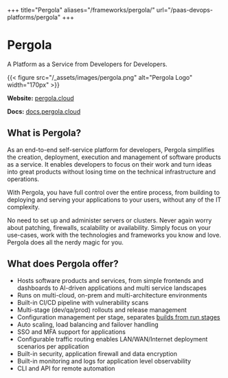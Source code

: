 +++
title="Pergola"
aliases="/frameworks/pergola/"
url="/paas-devops-platforms/pergola"
+++

# Pergola

A Platform as a Service from Developers for Developers.

{{< figure src="/_assets/images/pergola.png" alt="Pergola Logo" width="170px" >}}

**Website:** [pergola.cloud](https://pergola.cloud/)

**Docs:** [docs.pergola.cloud](https://docs.pergola.cloud/docs/overview)

## What is Pergola?

As an end-to-end self-service platform for developers, Pergola simplifies the creation, deployment, execution and management of software products as a service. It enables developers to focus on their work and turn ideas into great products without losing time on the technical infrastructure and operations.

With Pergola, you have full control over the entire process, from building to deploying and serving your applications to your users, without any of the IT complexity.

No need to set up and administer servers or clusters. Never again worry about patching, firewalls, scalability or availability. Simply focus on your use-cases, work with the technologies and frameworks you know and love. Pergola does all the nerdy magic for you.

## What does Pergola offer?

- Hosts software products and services, from simple frontends and dashboards to AI-driven applications and multi service landscapes
- Runs on multi-cloud, on-prem and multi-architecture environments
- Built-in CI/CD pipeline with vulnerability scans
- Multi-stage (dev/qa/prod) rollouts and release management
- Configuration management per stage, separates [builds from run stages](https://12factor.net/build-release-run)
- Auto scaling, load balancing and failover handling
- SSO and MFA support for applications
- Configurable traffic routing enables LAN/WAN/Internet deployment scenarios per application
- Built-in security, application firewall and data encryption
- Built-in monitoring and logs for application level observability
- CLI and API for remote automation

